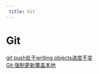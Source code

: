 ```yaml
---
 title: Git
---
```


# Git

[git push处于writing objects进度不变](/archives/24367)    
[Git 强制更新覆盖本地](/archives/24766)    
